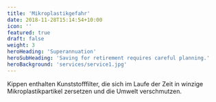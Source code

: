 ```yaml
---
title: 'Mikroplastikgefahr'
date: 2018-11-28T15:14:54+10:00
icon: ''
featured: true
draft: false
weight: 3
heroHeading: 'Superannuation'
heroSubHeading: 'Saving for retirement requires careful planning.'
heroBackground: 'services/service1.jpg'
---
```


Kippen enthalten Kunststofffilter, die sich im Laufe der Zeit in winzige Mikroplastikpartikel zersetzen und die Umwelt verschmutzen.